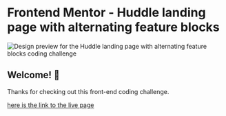 # Frontend Mentor - Huddle landing page with alternating feature blocks

![Design preview for the Huddle landing page with alternating feature blocks coding challenge](./design/desktop-preview.jpg)

## Welcome! 👋

Thanks for checking out this front-end coding challenge.

<a href="https://AJ-David.github.io/huddle-landing-page-with-alternating-main/"> here is the link to the live page
